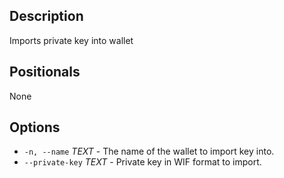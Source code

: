 ## Description
Imports private key into wallet

## Positionals
None

## Options
- `-n, --name` _TEXT_ - The name of the wallet to import key into.
- `--private-key` _TEXT_ - Private key in WIF format to import.